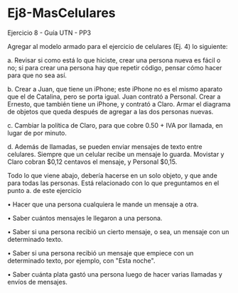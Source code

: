 # Ej8-MasCelulares
Ejercicio 8 - Guía UTN - PP3

Agregar al modelo armado para el ejercicio de celulares (Ej. 4) lo siguiente: 

a. Revisar si como está lo que hiciste, crear una persona nueva es fácil o no; si para crear una persona hay que repetir código, pensar cómo hacer para que no sea así.

b. Crear a Juan, que tiene un iPhone; este iPhone no es el mismo aparato que el de Catalina, pero se porta igual. Juan contrató a Personal. Crear a Ernesto, que también tiene un iPhone, y contrató a Claro. Armar el diagrama de objetos que queda después de agregar a las dos personas nuevas.

c. Cambiar la política de Claro, para que cobre 0.50 + IVA por llamada, en lugar de por minuto.

d. Además de llamadas, se pueden enviar mensajes de texto entre celulares. Siempre que un celular recibe un mensaje lo guarda. Movistar y Claro cobran $0,12 centavos el mensaje, y Personal $0,15.

Todo lo que viene abajo, debería hacerse en un solo objeto, y que ande para todas las personas. Está relacionado con lo que preguntamos en el punto a. de este ejercicio

• Hacer que una persona cualquiera le mande un mensaje a otra.

• Saber cuántos mensajes le llegaron a una persona.

• Saber si una persona recibió un cierto mensaje, o sea, un mensaje con un determinado texto.

• Saber si una persona recibió un mensaje que empiece con un determinado texto, por ejemplo, con "Esta noche".

• Saber cuánta plata gastó una persona luego de hacer varias llamadas y envíos de mensajes.
